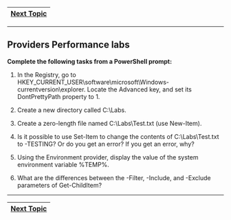 |[Next Topic](/00-Table-of-Contents.md)|
|---|

---

## Providers Performance labs

**Complete the following tasks from a PowerShell prompt:**


1.  In the Registry, go to HKEY_CURRENT_USER\software\microsoft\Windows\-currentversion\explorer. Locate the Advanced key, and set its DontPrettyPath property to 1.

2.  Create a new directory called C:\Labs.

3.  Create a zero-length file named C:\Labs\Test.txt (use New-Item).

4.  Is it possible to use Set-Item to change the contents of C:\Labs\Test.txt to -TESTING? Or do you get an error? If you get an error, why?

5.  Using the Environment provider, display the value of the system environment variable %TEMP%.

6.  What are the differences between the -Filter, -Include, and -Exclude parameters of Get-ChildItem?

---

|[Next Topic](/02_Basics_Of_Powershell/06_Comparisons.md)|
|---|
